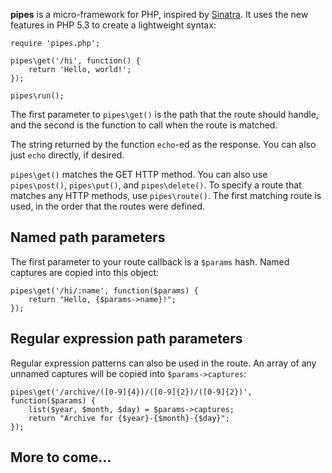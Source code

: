 **pipes** is a micro-framework for PHP, inspired by [Sinatra]. It uses the new
features in PHP 5.3 to create a lightweight syntax:

    require 'pipes.php';

    pipes\get('/hi', function() {
        return 'Hello, world!';
    });

    pipes\run();

The first parameter to `pipes\get()` is the path that the route should handle,
and the second is the function to call when the route is matched.

The string returned by the function `echo`-ed as the response. You can also just
`echo` directly, if desired.

`pipes\get()` matches the GET HTTP method. You can also use `pipes\post()`,
`pipes\put()`, and `pipes\delete()`. To specify a route that matches any HTTP
methods, use `pipes\route()`. The first matching route is used, in the order
that the routes were defined.

## Named path parameters

The first parameter to your route callback is a `$params` hash. Named captures
are copied into this object:

    pipes\get('/hi/:name', function($params) {
        return "Hello, {$params->name}!";
    });

## Regular expression path parameters

Regular expression patterns can also be used in the route. An array of any
unnamed captures will be copied into `$params->captures`:

    pipes\get('/archive/([0-9]{4})/([0-9]{2})/([0-9]{2})', function($params) {
        list($year, $month, $day) = $params->captures;
        return "Archive for {$year}-{$month}-{$day}";
    });

## More to come...

[Sinatra]: http://www.sinatrarb.com

